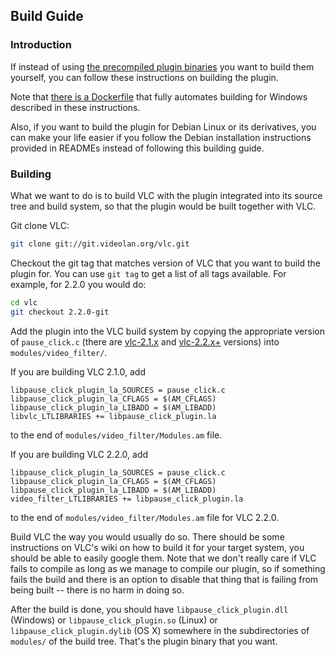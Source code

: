 ## Build Guide

### Introduction

If instead of using [the precompiled plugin binaries](https://github.com/nurupo/vlc-pause-click-plugin/releases) you want to build them yourself, you can follow these instructions on building the plugin.

Note that [there is a Dockerfile](./docker) that fully automates building for Windows described in these instructions.

Also, if you want to build the plugin for Debian Linux or its derivatives, you can make your life easier if you follow the Debian installation instructions provided in READMEs instead of following this building guide.

### Building

What we want to do is to build VLC with the plugin integrated into its source tree and build system, so that the plugin would be built together with VLC.

Git clone VLC:

```sh
git clone git://git.videolan.org/vlc.git
```

Checkout the git tag that matches version of VLC that you want to build the plugin for. You can use `git tag` to get a list of all tags available. For example, for 2.2.0 you would do:

```sh
cd vlc
git checkout 2.2.0-git
```

Add the plugin into the VLC build system by copying the appropriate version of `pause_click.c` (there are [vlc-2.1.x](/vlc-2.1.x) and [vlc-2.2.x+](/vlc-2.2.x+) versions) into `modules/video_filter/`.

If you are building VLC 2.1.0, add

```
libpause_click_plugin_la_SOURCES = pause_click.c
libpause_click_plugin_la_CFLAGS = $(AM_CFLAGS)
libpause_click_plugin_la_LIBADD = $(AM_LIBADD)
libvlc_LTLIBRARIES += libpause_click_plugin.la
```

to the end of `modules/video_filter/Modules.am` file.

If you are building VLC 2.2.0, add

```
libpause_click_plugin_la_SOURCES = pause_click.c
libpause_click_plugin_la_CFLAGS = $(AM_CFLAGS)
libpause_click_plugin_la_LIBADD = $(AM_LIBADD)
video_filter_LTLIBRARIES += libpause_click_plugin.la
```

to the end of `modules/video_filter/Modules.am` file for VLC 2.2.0.

Build VLC the way you would usually do so.
There should be some instructions on VLC's wiki on how to build it for your target system, you should be able to easily google them.
Note that we don't really care if VLC fails to compile as long as we manage to compile our plugin, so if something fails the build and there is an option to disable that thing that is failing from being built -- there is no harm in doing so.

After the build is done, you should have `libpause_click_plugin.dll` (Windows) or `libpause_click_plugin.so` (Linux) or `libpause_click_plugin.dylib` (OS X) somewhere in the subdirectories of `modules/` of the build tree.
That's the plugin binary that you want.
